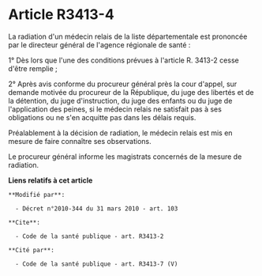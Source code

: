 # Article R3413-4

La radiation d'un médecin relais de la liste départementale est prononcée par le directeur général de l'agence régionale de
santé : 

1° Dès lors que l'une des conditions prévues à l'article R. 3413-2 cesse d'être remplie ; 

2° Après avis conforme du procureur général près la cour d'appel, sur demande motivée du procureur de la République, du juge
des libertés et de la détention, du juge d'instruction, du juge des enfants ou du juge de l'application des peines, si le
médecin relais ne satisfait pas à ses obligations ou ne s'en acquitte pas dans les délais requis. 

Préalablement à la décision de radiation, le médecin relais est mis en mesure de faire connaître ses observations. 

Le procureur général informe les magistrats concernés de la mesure de radiation.

**Liens relatifs à cet article**

	**Modifié par**:

	  - Décret n°2010-344 du 31 mars 2010 - art. 103

	**Cite**:

	  - Code de la santé publique - art. R3413-2

	**Cité par**:

	  - Code de la santé publique - art. R3413-7 (V)
